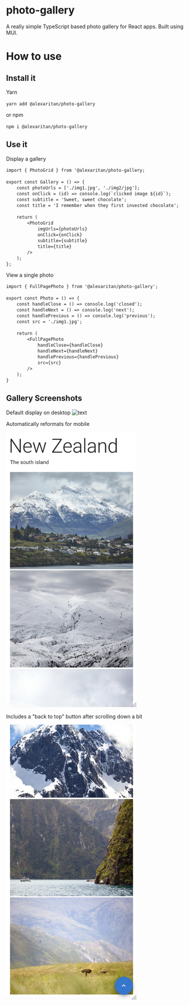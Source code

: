 # photo-gallery

A really simple TypeScript based photo gallery for React apps. Built using MUI.

# How to use

## Install it

Yarn

`yarn add @alexaritan/photo-gallery`

or npm

`npm i @alexaritan/photo-gallery`

## Use it

Display a gallery

```
import { PhotoGrid } from '@alexaritan/photo-gallery;

export const Gallery = () => {
	const photoUrls = ['./img1.jpg', './img2/jpg'];
	const onClick = (id) => console.log(`clicked image ${id}`);
	const subtitle = 'Sweet, sweet chocolate';
	const title = 'I remember when they first invested chocolate';

	return (
		<PhotoGrid
			imgUrls={photoUrls}
			onClick={onClick}
			subtitle={subtitle}
			title={title}
		/>
	);
};
```

View a single photo

```
import { FullPagePhoto } from '@alexaritan/photo-gallery';

export const Photo = () => {
	const handleClose = () => console.log('closed');
	const handleNext = () => console.log('next');
	const handlePrevious = () => console.log('previous');
	const src = './img1.jpg';

	return (
		<FullPagePhoto
			handleClose={handleClose}
			handleNext={handleNext}
			handlePrevious={handlePrevious}
			src={src}
		/>
	);
}
```

## Gallery Screenshots

Default display on desktop
![text](./resources/screenshot1.png)

Automatically reformats for mobile

![text](./resources/screenshot2.png)

Includes a "back to top" button after scrolling down a bit

![text](./resources/screenshot3.png)
